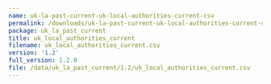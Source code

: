 ```yaml
---
name: uk-la-past-current-uk-local-authorities-current-csv
permalink: /downloads/uk-la-past-current-uk-local-authorities-current-csv/1_2
package: uk_la_past_current
title: uk_local_authorities_current
filename: uk_local_authorities_current.csv
version: '1.2'
full_version: 1.2.0
file: /data/uk_la_past_current/1.2/uk_local_authorities_current.csv
---
```

